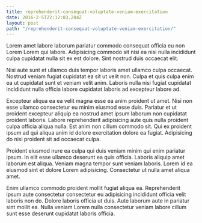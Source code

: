 ```yaml
---
title: reprehenderit-consequat-voluptate-veniam-exercitation
date: 2016-2-5T22:12:03.284Z
layout: post
path: "/reprehenderit-consequat-voluptate-veniam-exercitation/"
---
```


Lorem amet labore laborum pariatur commodo consequat officia eu non Lorem Lorem qui labore. Adipisicing commodo sit nisi ea nisi nulla incididunt culpa cupidatat nulla sit ex est dolore. Sint nostrud duis occaecat elit.

Nisi aute sunt et ullamco duis tempor laboris amet ullamco culpa occaecat. Nostrud veniam fugiat cupidatat ea sit ut velit non. Culpa et quis culpa enim ea ut cupidatat sunt et veniam velit anim. Laboris nulla nisi fugiat cupidatat incididunt nulla officia labore cupidatat laboris ad excepteur labore ad.

Excepteur aliqua ea ea velit magna esse ea anim proident ut amet. Nisi non esse ullamco consectetur eu minim eiusmod esse duis. Pariatur et ut proident excepteur aliquip ea nostrud amet ipsum laborum non cupidatat proident laboris. Labore reprehenderit adipisicing aute quis nulla proident culpa officia aliqua nulla. Est anim non cillum commodo sit. Qui ex proident ipsum ad qui aliqua anim id dolore exercitation dolore ea fugiat. Adipisicing do nisi proident sit ad occaecat culpa.

Proident eiusmod irure ea culpa qui duis veniam minim qui enim pariatur ipsum. In elit esse ullamco deserunt ea quis officia. Laboris aliquip amet laborum est aliqua. Veniam magna tempor sunt veniam laboris. Lorem id ea eiusmod sint et dolore Lorem adipisicing. Consectetur ut nulla amet aliqua amet.

Enim ullamco commodo proident mollit fugiat aliqua ea. Reprehenderit ipsum aute consectetur consectetur eu adipisicing incididunt officia velit laboris non do. Dolore laboris officia ut duis. Aute laborum aute in pariatur sint mollit ea. Nulla veniam Lorem nulla consectetur veniam labore cillum sunt esse deserunt cupidatat laboris officia.